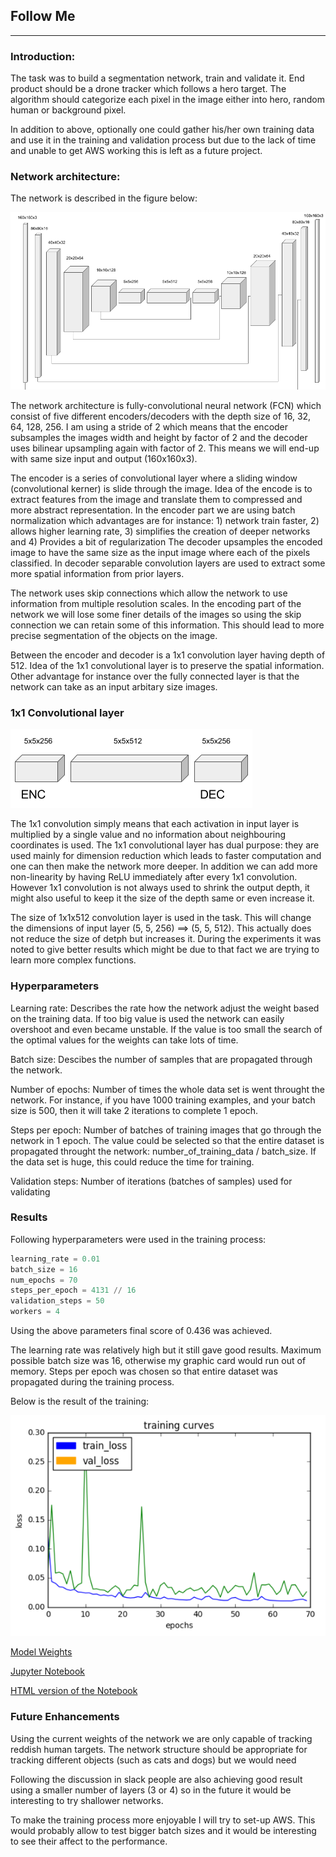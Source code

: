 ## Follow Me

---

[//]: # (Image References)

[network]: ../data/imgs/network.png
[conv]: ../data/imgs/1x1conv.png
[training]: ../data/imgs/training.png

### Introduction:

The task was to build a segmentation network, train and validate it. End product should be a drone tracker which follows a hero target. 
The algorithm should categorize each pixel in the image either into hero, random human or background pixel.

In addition to above, optionally one could gather his/her own training data and use it in the training and validation process but due to the lack of time and 
unable to get AWS working this is left as a future project.

### Network architecture:

The network is described in the figure below:

![network]

The network architecture is fully-convolutional neural network (FCN) which consist of five different encoders/decoders with the depth size of 16, 32, 64, 128, 256. 
I am using a stride of 2 which means that the encoder subsamples the images width and height by factor of 2 and the decoder uses bilinear upsampling again with factor of 2. 
This means we will end-up with same size input and output (160x160x3).

The encoder is a series of convolutional layer where a sliding window (convolutional kerner) is slide through the image. 
Idea of the encode is to extract features from the image and translate them to compressed and more abstract representation.
In the encoder part we are using batch normalization which advantages are for instance: 1) network train faster, 2) allows higher learning rate, 
3) simplifies the creation of deeper networks and 4) Provides a bit of regularization
The decoder upsamples the encoded image to have the same size as the input image where each of the pixels classified.
In decoder separable convolution layers are used to extract some more spatial information from prior layers.

The network uses skip connections which allow the network to use information from multiple resolution scales.
In the encoding part of the network we will lose some finer details of the images so using the skip connection we can retain some of this information.
This should lead to more precise segmentation of the objects on the image.

Between the encoder and decoder is a 1x1 convolution layer having depth of 512. 
Idea of the 1x1 convolutional layer is to preserve the spatial information. 
Other advantage for instance over the fully connected layer is that the network can take as an input arbitary size images.

### 1x1 Convolutional layer

![conv]

The 1x1 convolution simply means that each activation in input layer is multiplied by a single value and no information about neighbouring coordinates is used.
The 1x1 convolutional layer has dual purpose: they are used mainly for dimension reduction which leads to 
faster computation and one can then make the network more deeper. In addition we can add more non-linearity by having ReLU immediately after every 1x1 convolution.
However 1x1 convolution is not always used to shrink the output depth, it might also useful to keep it the size of the depth same or even increase it.

The size of 1x1x512 convolution layer is used in the task. This will change the dimensions of input layer (5, 5, 256) ==> 
(5, 5, 512). This actually does not reduce the size of detph but increases it. 
During the experiments it was noted to give better results which might be due to that fact we are trying to learn more complex functions.



### Hyperparameters

Learning rate: Describes the rate how the network adjust the weight based on the training data. 
If too big value is used the network can easily overshoot and even became unstable. If the value is too small the search of the optimal values for the weights
can take lots of time.

Batch size: Descibes the number of samples that are propagated through the network.

Number of epochs: Number of times the whole data set is went throught the network. For instance, if you have 1000 training examples, and your batch size is 500, then it will take 2 iterations to complete 1 epoch.

Steps per epoch: Number of batches of training images that go through the network in 1 epoch. The value could be selected so that 
the entire dataset is propagated throught the network: number_of_training_data / batch_size. If the data set is huge, this could reduce the time for training.

Validation steps: Number of iterations (batches of samples) used for validating 


### Results

Following hyperparameters were used in the training process:

```python
learning_rate = 0.01
batch_size = 16
num_epochs = 70
steps_per_epoch = 4131 // 16
validation_steps = 50
workers = 4
```
Using the above parameters final score of 0.436 was achieved.

The learning rate was relatively high but it still gave good results. 
Maximum possible batch size was 16, otherwise my graphic card would run out of memory.
Steps per epoch was chosen so that entire dataset was propagated during the training process.

Below is the result of the training:

![training]

[Model Weights](https://github.com/Herrandy/RoboND-DeepLearning-Project/tree/master/data/weights/model_weights)

[Jupyter Notebook](https://github.com/Herrandy/RoboND-DeepLearning-Project/tree/master/code/model_training.ipynb)

[HTML version of the Notebook](https://github.com/Herrandy/RoboND-DeepLearning-Project/tree/master/model_training.html)


### Future Enhancements

Using the current weights of the network we are only capable of tracking reddish human targets. 
The network structure should be appropriate for tracking different objects (such as cats and dogs) but we would need 

Following the discussion in slack people are also achieving good result using a smaller number of layers (3 or 4) so in the future
it would be interesting to try shallower networks.

To make the training process more enjoyable I will try to set-up AWS. This would probably allow to test bigger batch sizes and it would be interesting to see their 
affect to the performance.